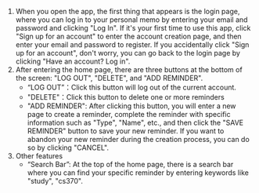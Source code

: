 1. When you open the app, the first thing that appears is the login page, where you can log in to your personal memo by entering your email and password and clicking "Log In". If it's your first time to use this app, click "Sign up for an account" to enter the account creation page, and then enter your email and password to register. If you accidentally click "Sign up for an account", don't worry, you can go back to the login page by clicking "Have an account? Log in".
2. After entering the home page, there are three buttons at the bottom of the screen: "LOG OUT", "DELETE", and "ADD REMINDER".
   - “LOG OUT”：Click this button will log out of the current account.
   - "DELETE"：Click this button to delete one or more reminders
   - "ADD REMINDER": After clicking this button, you will enter a new page to create a reminder, complete the reminder with specific information such as "Type", "Name", etc., and then click the "SAVE REMINDER" button to save your new reminder. If you want to abandon your new reminder during the creation process, you can do so by clicking "CANCEL".
3. Other features
   - “Search Bar”: At the top of the home page, there is a search bar where you can find your specific reminder by entering keywords like "study", "cs370".